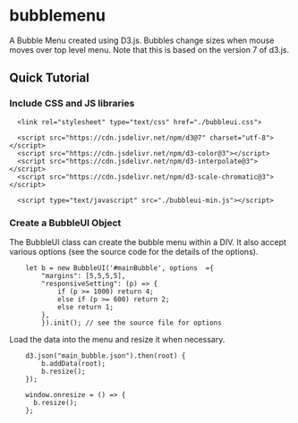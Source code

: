 # bubblemenu
A Bubble Menu created using D3.js. Bubbles change sizes when mouse moves over top level menu.
Note that this is based on the version 7 of d3.js.

## Quick Tutorial

### Include CSS and JS libraries

```
  <link rel="stylesheet" type="text/css" href="./bubbleui.css">

  <script src="https://cdn.jsdelivr.net/npm/d3@7" charset="utf-8"></script>
  <script src="https://cdn.jsdelivr.net/npm/d3-color@3"></script>
  <script src="https://cdn.jsdelivr.net/npm/d3-interpolate@3"></script>
  <script src="https://cdn.jsdelivr.net/npm/d3-scale-chromatic@3"></script>

  <script type="text/javascript" src="./bubbleui-min.js"></script>    

```
### Create a BubbleUI Object

The BubbleUI class can create the bubble menu within a DIV. It also accept various options (see the source code for the details of the options).

```
    let b = new BubbleUI('#mainBubble', options  ={
        "margins": [5,5,5,5],
        "responsiveSetting": (p) => {
            if (p >= 1000) return 4;
            else if (p >= 600) return 2;
            else return 1;
        },
        }).init(); // see the source file for options
```
Load the data into the menu and resize it when necessary.

```
    d3.json("main_bubble.json").then(root) {
        b.addData(root);
        b.resize();
    });

    window.onresize = () => {
      b.resize();
    };
```